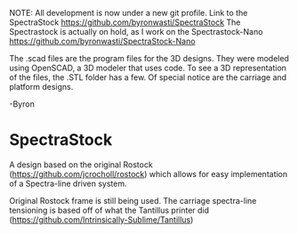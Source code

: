 NOTE: All development is now under a new git profile. Link to the SpectraStock https://github.com/byronwasti/SpectraStock
The Spectrastock is actually on hold, as I work on the Spectrastock-Nano https://github.com/byronwasti/SpectraStock-Nano

The .scad files are the program files for the 3D designs. They were modeled using OpenSCAD, a 3D modeler that uses code. To see a 3D representation of the files, the .STL folder has a few. Of special notice are the carriage and platform designs.

-Byron

SpectraStock
============

A design based on the original Rostock (https://github.com/jcrocholl/rostock) which allows for easy implementation of a Spectra-line driven system.

Original Rostock frame is still being used. The carriage spectra-line tensioning is based off of what the Tantillus printer did (https://github.com/Intrinsically-Sublime/Tantillus)


